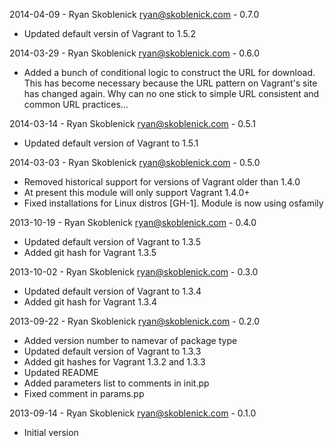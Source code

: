 2014-04-09 - Ryan Skoblenick <ryan@skoblenick.com> - 0.7.0
  * Updated default versin of Vagrant to 1.5.2

2014-03-29 - Ryan Skoblenick <ryan@skoblenick.com> - 0.6.0
  * Added a bunch of conditional logic to construct the URL for download. This
    has become necessary because the URL pattern on Vagrant's site has changed
    again. Why can no one stick to simple URL consistent and common URL
    practices...

2014-03-14 - Ryan Skoblenick <ryan@skoblenick.com> - 0.5.1
  * Updated default version of Vagrant to 1.5.1

2014-03-03 - Ryan Skoblenick <ryan@skoblenick.com> - 0.5.0
  * Removed historical support for versions of Vagrant older than 1.4.0
  * At present this module will only support Vagrant 1.4.0+
  * Fixed installations for Linux distros [GH-1]. Module is now using osfamily

2013-10-19 - Ryan Skoblenick <ryan@skoblenick.com> - 0.4.0
  * Updated default version of Vagrant to 1.3.5
  * Added git hash for Vagrant 1.3.5

2013-10-02 - Ryan Skoblenick <ryan@skoblenick.com> - 0.3.0
  * Updated default version of Vagrant to 1.3.4
  * Added git hash for Vagrant 1.3.4

2013-09-22 - Ryan Skoblenick <ryan@skoblenick.com> - 0.2.0
  * Added version number to namevar of package type
  * Updated default version of Vagrant to 1.3.3
  * Added git hashes for Vagrant 1.3.2 and 1.3.3
  * Updated README
  * Added parameters list to comments in init.pp
  * Fixed comment in params.pp

2013-09-14 - Ryan Skoblenick <ryan@skoblenick.com> - 0.1.0
  * Initial version
